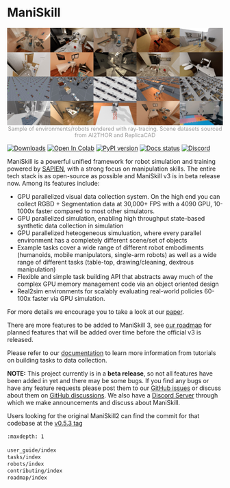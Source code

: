 # ManiSkill

![teaser](./teaser.jpg)
<p style="text-align: center; font-size: 0.8rem; color: #999;margin-top: -1rem;">Sample of environments/robots rendered with ray-tracing. Scene datasets sourced from AI2THOR and ReplicaCAD</p>

[![Downloads](https://static.pepy.tech/badge/mani_skill)](https://pepy.tech/project/mani_skill)
[![Open In Colab](https://colab.research.google.com/assets/colab-badge.svg)](https://colab.research.google.com/github/haosulab/ManiSkill/blob/main/examples/tutorials/1_quickstart.ipynb)
[![PyPI version](https://badge.fury.io/py/mani-skill.svg)](https://badge.fury.io/py/mani-skill)
[![Docs status](https://img.shields.io/badge/docs-passing-brightgreen.svg)](https://maniskill.readthedocs.io/en/latest/)
[![Discord](https://img.shields.io/discord/996566046414753822?logo=discord)](https://discord.gg/x8yUZe5AdN)

ManiSkill is a powerful unified framework for robot simulation and training powered by [SAPIEN](https://sapien.ucsd.edu/), with a strong focus on manipulation skills. The entire tech stack is as open-source as possible and ManiSkill v3 is in beta release now. Among its features include:
- GPU parallelized visual data collection system. On the high end you can collect RGBD + Segmentation data at 30,000+ FPS with a 4090 GPU, 10-1000x faster compared to most other simulators.
- GPU parallelized simulation, enabling high throughput state-based synthetic data collection in simulation
- GPU parallelized heteogeneous simuluation, where every parallel environment has a completely different scene/set of objects
- Example tasks cover a wide range of different robot embodiments (humanoids, mobile manipulators, single-arm robots) as well as a wide range of different tasks (table-top, drawing/cleaning, dextrous manipulation)
- Flexible and simple task building API that abstracts away much of the complex GPU memory management code via an object oriented design
- Real2sim environments for scalably evaluating real-world policies 60-100x faster via GPU simulation.

<!-- TODO replace paper link with arxiv link when it is out -->
For more details we encourage you to take a look at our [paper](https://arxiv.org/abs/2410.00425).

There are more features to be added to ManiSkill 3, see [our roadmap](https://maniskill.readthedocs.io/en/latest/roadmap/index.html) for planned features that will be added over time before the official v3 is released.

Please refer to our [documentation](https://maniskill.readthedocs.io/en/latest/user_guide) to learn more information from tutorials on building tasks to data collection.

**NOTE:**
This project currently is in a **beta release**, so not all features have been added in yet and there may be some bugs. If you find any bugs or have any feature requests please post them to our [GitHub issues](https://github.com/haosulab/ManiSkill/issues/) or discuss about them on [GitHub discussions](https://github.com/haosulab/ManiSkill/discussions/). We also have a [Discord Server](https://discord.gg/x8yUZe5AdN) through which we make announcements and discuss about ManiSkill.

Users looking for the original ManiSkill2 can find the commit for that codebase at the [v0.5.3 tag](https://github.com/haosulab/ManiSkill/tree/v0.5.3)

```{toctree}
:maxdepth: 1

user_guide/index
tasks/index
robots/index
contributing/index
roadmap/index
```